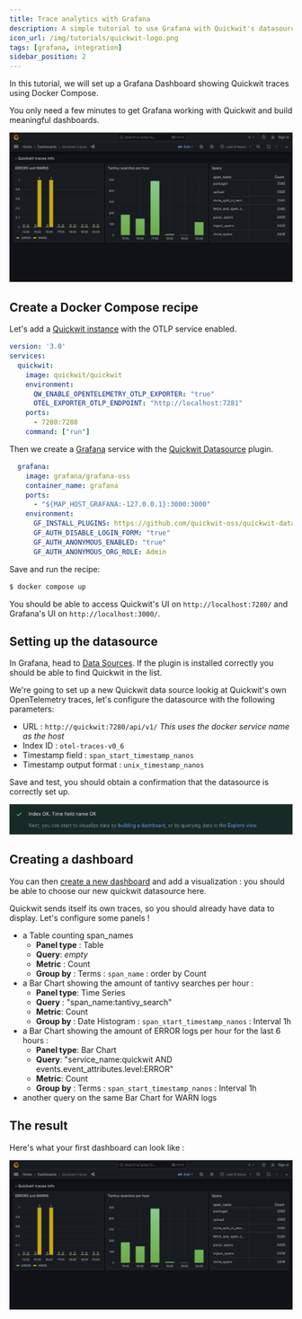```yaml
---
title: Trace analytics with Grafana
description: A simple tutorial to use Grafana with Quickwit's datasource plugin.
icon_url: /img/tutorials/quickwit-logo.png
tags: [grafana, integration]
sidebar_position: 2
---
```


In this tutorial, we will set up a Grafana Dashboard showing Quickwit traces using Docker Compose.

You only need a few minutes to get Grafana working with Quickwit and build meaningful dashboards.

![Quickwit Panel in Grafana Dashboard](../../assets/images/screenshot-grafana-tutorial-dashboard.png)

## Create a Docker Compose recipe

Let's add a [Quickwit instance](../installation.md) with the OTLP service enabled.

```yaml
version: '3.0'
services:
  quickwit:
    image: quickwit/quickwit
    environment:
      QW_ENABLE_OPENTELEMETRY_OTLP_EXPORTER: "true"
      OTEL_EXPORTER_OTLP_ENDPOINT: "http://localhost:7281"
    ports:
      - 7280:7280
    command: ["run"]
```

Then we create a [Grafana](https://grafana.com/docs/grafana/latest/setup-grafana/installation/docker/#run-grafana-via-docker-compose) service with the [Quickwit Datasource](https://github.com/quickwit-oss/quickwit-datasource) plugin.

```yaml
  grafana:
    image: grafana/grafana-oss
    container_name: grafana
    ports:
      - "${MAP_HOST_GRAFANA:-127.0.0.1}:3000:3000"
    environment:
      GF_INSTALL_PLUGINS: https://github.com/quickwit-oss/quickwit-datasource/releases/download/v0.3.0-beta.2/quickwit-quickwit-datasource-0.3.0-beta.2.zip;quickwit-quickwit-datasource
      GF_AUTH_DISABLE_LOGIN_FORM: "true"
      GF_AUTH_ANONYMOUS_ENABLED: "true"
      GF_AUTH_ANONYMOUS_ORG_ROLE: Admin
```

Save and run the recipe:

```bash
$ docker compose up
```

You should be able to access Quickwit's UI on `http://localhost:7280/` and Grafana's UI on `http://localhost:3000/`.

## Setting up the datasource

In Grafana, head to [Data Sources](http://localhost:3000/connections/datasources). If the plugin is installed correctly you should be able to find Quickwit in the list.

We're going to set up a new Quickwit data source lookig at Quickwit's own OpenTelemetry traces, let's configure the datasource with the following parameters:

- URL : `http://quickwit:7280/api/v1/` _This uses the docker service name as the host_
- Index ID : `otel-traces-v0_6`
- Timestamp field : `span_start_timestamp_nanos`
- Timestamp output format : `unix_timestamp_nanos`

Save and test, you should obtain a confirmation that the datasource is correctly set up.


![Quickwit Plugin configuration success](../../assets/images/grafana-ui-quickwit-datasource-plugin-success.png)

## Creating a dashboard

You can then [create a new dashboard](http://localhost:3000/dashboard/new) and add a visualization : you should be able to choose our new quickwit datasource here.

Quickwit sends itself its own traces, so you should already have data to display. Let's configure some panels !

- a Table counting span_names 
  - **Panel type** : Table
  - **Query**: _empty_
  - **Metric** : Count
  - **Group by** : Terms : `span_name` : order by Count
- a Bar Chart showing the amount of tantivy searches per hour :
  - **Panel type**: Time Series
  - **Query** : "span_name:tantivy_search"
  - **Metric**: Count
  - **Group by** : Date Histogram : `span_start_timestamp_nanos` : Interval 1h
- a Bar Chart showing the amount of ERROR logs per hour for the last 6 hours :
  - **Panel type**: Bar Chart
  - **Query**: "service_name:quickwit AND events.event_attributes.level:ERROR"
  - **Metric**: Count
  - **Group by** : Terms : `span_start_timestamp_nanos` : Interval 1h
- another query on the same Bar Chart for WARN logs

## The result

Here's what your first dashboard can look like :

![Quickwit Panel in Grafana Dashboard](../../assets/images/screenshot-grafana-tutorial-dashboard.png)
